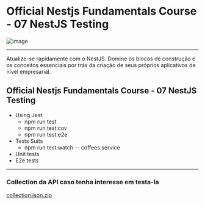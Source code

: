 
# Official Nestjs Fundamentals Course - 07 NestJS Testing
![image](https://github.com/user-attachments/assets/fb773adf-83a0-4538-9a4f-37cbcecec9b7)

------- 
Atualize-se rapidamente com o NestJS. Domine os blocos de construção e os conceitos essenciais por trás da criação de seus próprios aplicativos de nível empresarial.

## Official Nestjs Fundamentals Course - 07 NestJS Testing
- Using Jest
    - npm run test 
    - npm run test:cov
    - npm run test:e2e
- Tests Suits
    - npm run test:watch -- coffees.service
- Unit tests
- E2e tests

------- 

### Collection da API caso tenha interesse em testa-la
[collection.json.zip](https://github.com/user-attachments/files/17237104/collection.json.zip)

